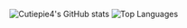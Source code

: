 ![Cutiepie4's GitHub stats](https://github-readme-stats.vercel.app/api?username=Cutiepie4&show_icons=true&theme=radical)
![Top Languages](https://github-readme-stats.vercel.app/api/top-langs/?username=Cutiepie4&layout=compact)
